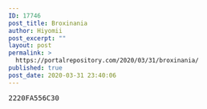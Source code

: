 ```yaml
---
ID: 17746
post_title: Broxinania
author: Hiyomii
post_excerpt: ""
layout: post
permalink: >
  https://portalrepository.com/2020/03/31/broxinania/
published: true
post_date: 2020-03-31 23:40:06
---
```

<pre>2220FA556C30</pre>